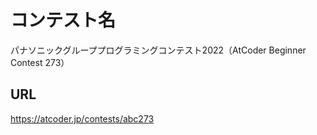 # コンテスト名
パナソニックグループプログラミングコンテスト2022（AtCoder Beginner Contest 273）

## URL
https://atcoder.jp/contests/abc273